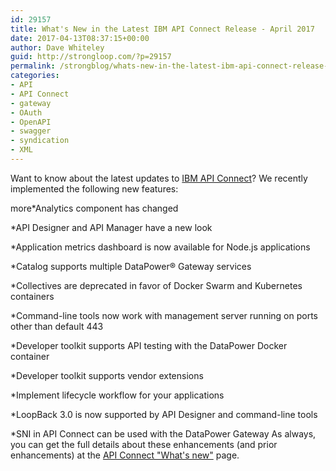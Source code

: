 ```yaml
---
id: 29157
title: What's New in the Latest IBM API Connect Release - April 2017
date: 2017-04-13T08:37:15+00:00
author: Dave Whiteley
guid: http://strongloop.com/?p=29157
permalink: /strongblog/whats-new-in-the-latest-ibm-api-connect-release-april-2017/
categories: 
- API
- API Connect
- gateway
- OAuth
- OpenAPI
- swagger
- syndication
- XML
---
```


Want to know about the latest updates to 
[IBM API Connect](https://strongloop.com/node-js/api-connect/)? We recently implemented the following new features:

more*Analytics component has changed

 	
*API Designer and 
API Manager have a new look

 	
*Application metrics dashboard is now available for Node.js applications

 	
*Catalog supports multiple 
DataPower® Gateway services

 	
*Collectives are deprecated in favor of Docker Swarm and Kubernetes containers

 	
*Command-line tools now work with management server running on ports other than default 443

 	
*Developer toolkit supports API testing with the DataPower Docker container

 	
*Developer toolkit supports vendor extensions

 	
*Implement lifecycle workflow for your applications

 	
*LoopBack 3.0 is now supported by API Designer and command-line tools

 	
*SNI in API Connect can be used with the DataPower Gateway
As always, you can get the full details about these enhancements (and prior enhancements) at the 
[API Connect "What's new"](https://developer.ibm.com/apiconnect/whats-new/) page.
